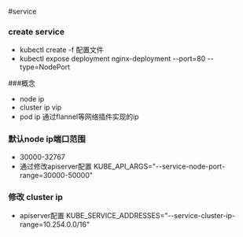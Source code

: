 #service

### create service
* kubectl create -f 配置文件
* kubectl expose deployment nginx-deployment --port=80 --type=NodePort

###概念
* node ip
* cluster ip  vip
* pod ip  通过flannel等网络插件实现的ip

### 默认node ip端口范围
* 30000-32767
* 通过修改apiserver配置 KUBE_API_ARGS="--service-node-port-range=30000-50000"

### 修改 cluster ip
* apiserver配置 KUBE_SERVICE_ADDRESSES="--service-cluster-ip-range=10.254.0.0/16"

